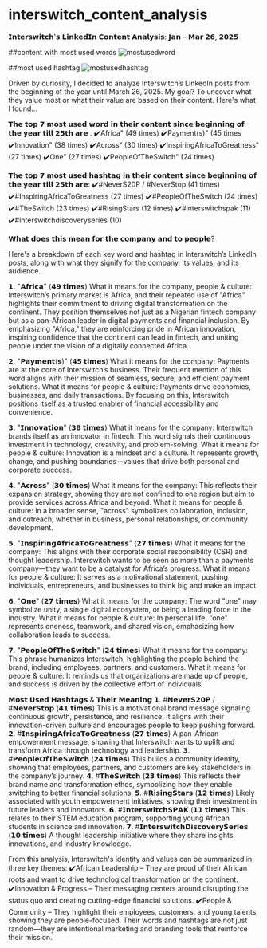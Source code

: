 # interswitch_content_analysis
𝗜𝗻𝘁𝗲𝗿𝘀𝘄𝗶𝘁𝗰𝗵'𝘀 𝗟𝗶𝗻𝗸𝗲𝗱𝗜𝗻 𝗖𝗼𝗻𝘁𝗲𝗻𝘁 𝗔𝗻𝗮𝗹𝘆𝘀𝗶𝘀: 𝗝𝗮𝗻 – 𝗠𝗮𝗿 𝟮𝟲, 𝟮𝟬𝟮𝟱

##content with most used words
![mostusedword](https://github.com/user-attachments/assets/f8dd474c-296a-4926-99ee-325210b50136)

##most used hashtag
![mostusedhashtag](https://github.com/user-attachments/assets/5dbedaba-8b15-4d04-ae7b-67b320a17146)

Driven by curiosity, I decided to analyze Interswitch’s LinkedIn posts from the beginning of the year until March 26, 2025. My goal? To uncover what they value most or what their value are based on their content. Here's what I found…

𝗧𝗵𝗲 𝘁𝗼𝗽 𝟳 𝗺𝗼𝘀𝘁 𝘂𝘀𝗲𝗱 𝘄𝗼𝗿𝗱 𝗶𝗻 𝘁𝗵𝗲𝗶𝗿 𝗰𝗼𝗻𝘁𝗲𝗻𝘁 𝘀𝗶𝗻𝗰𝗲 𝗯𝗲𝗴𝗶𝗻𝗻𝗶𝗻𝗴 𝗼𝗳 𝘁𝗵𝗲 𝘆𝗲𝗮𝗿 𝘁𝗶𝗹𝗹 𝟮𝟱𝘁𝗵 𝗮𝗿𝗲 .
✔️Africa" (49 times)
✔️Payment(s)" (45 times
✔️Innovation" (38 times)
✔️Across" (30 times)
✔️InspiringAfricaToGreatness" (27 times)
✔️One" (27 times)
✔️PeopleOfTheSwitch" (24 times)

𝗧𝗵𝗲 𝘁𝗼𝗽 𝟳 𝗺𝗼𝘀𝘁 𝘂𝘀𝗲𝗱 𝗵𝗮𝘀𝗵𝘁𝗮𝗴  𝗶𝗻 𝘁𝗵𝗲𝗶𝗿 𝗰𝗼𝗻𝘁𝗲𝗻𝘁 𝘀𝗶𝗻𝗰𝗲 𝗯𝗲𝗴𝗶𝗻𝗻𝗶𝗻𝗴 𝗼𝗳 𝘁𝗵𝗲 𝘆𝗲𝗮𝗿 𝘁𝗶𝗹𝗹 𝟮𝟱𝘁𝗵 𝗮𝗿𝗲:
✔️#NeverS20P / #NeverStop  (41 times)
✔️#InspiringAfricaToGreatness  (27 times)
✔️#PeopleOfTheSwitch   (24 times)
✔️#TheSwitch  (23 times)
✔️#RisingStars  (12 times)
✔️#interswitchspak  (11)
✔️#interswitchdiscoveryseries  (10)





𝗪𝗵𝗮𝘁 𝗱𝗼𝗲𝘀 𝘁𝗵𝗶𝘀 𝗺𝗲𝗮𝗻 𝗳𝗼𝗿 𝘁𝗵𝗲 𝗰𝗼𝗺𝗽𝗮𝗻𝘆 𝗮𝗻𝗱 𝘁𝗼 𝗽𝗲𝗼𝗽𝗹𝗲?

Here's a breakdown of each key word and hashtag in Interswitch’s LinkedIn posts, along with what they signify for the company, its values, and its audience.

𝟭. "𝗔𝗳𝗿𝗶𝗰𝗮" (𝟰𝟵 𝘁𝗶𝗺𝗲𝘀)
What it means for the company, people & culture:
 Interswitch’s primary market is Africa, and their repeated use of "Africa" highlights their commitment to driving digital transformation on the continent. They position themselves not just as a Nigerian fintech company but as a pan-African leader in digital payments and financial inclusion.
 By emphasizing "Africa," they are reinforcing pride in African innovation, inspiring confidence that the continent can lead in fintech, and uniting people under the vision of a digitally connected Africa.

𝟮. "𝗣𝗮𝘆𝗺𝗲𝗻𝘁(𝘀)" (𝟰𝟱 𝘁𝗶𝗺𝗲𝘀)
What it means for the company:
 Payments are at the core of Interswitch’s business. Their frequent mention of this word aligns with their mission of seamless, secure, and efficient payment solutions.
What it means for people & culture:
 Payments drive economies, businesses, and daily transactions. By focusing on this, Interswitch positions itself as a trusted enabler of financial accessibility and convenience.

𝟯. "𝗜𝗻𝗻𝗼𝘃𝗮𝘁𝗶𝗼𝗻" (𝟯𝟴 𝘁𝗶𝗺𝗲𝘀)
What it means for the company:
 Interswitch brands itself as an innovator in fintech. This word signals their continuous investment in technology, creativity, and problem-solving.
What it means for people & culture:
 Innovation is a mindset and a culture. It represents growth, change, and pushing boundaries—values that drive both personal and corporate success.

𝟰. "𝗔𝗰𝗿𝗼𝘀𝘀" (𝟯𝟬 𝘁𝗶𝗺𝗲𝘀)
What it means for the company:
 This reflects their expansion strategy, showing they are not confined to one region but aim to provide services across Africa and beyond.
What it means for people & culture:
 In a broader sense, "across" symbolizes collaboration, inclusion, and outreach, whether in business, personal relationships, or community development.

𝟱. "𝗜𝗻𝘀𝗽𝗶𝗿𝗶𝗻𝗴𝗔𝗳𝗿𝗶𝗰𝗮𝗧𝗼𝗚𝗿𝗲𝗮𝘁𝗻𝗲𝘀𝘀" (𝟮𝟳 𝘁𝗶𝗺𝗲𝘀)
What it means for the company:
 This aligns with their corporate social responsibility (CSR) and thought leadership. Interswitch wants to be seen as more than a payments company—they want to be a catalyst for Africa’s progress.
What it means for people & culture:
 It serves as a motivational statement, pushing individuals, entrepreneurs, and businesses to think big and make an impact.

𝟲. "𝗢𝗻𝗲" (𝟮𝟳 𝘁𝗶𝗺𝗲𝘀)
What it means for the company:
 The word "one" may symbolize unity, a single digital ecosystem, or being a leading force in the industry.
What it means for people & culture:
 In personal life, "one" represents oneness, teamwork, and shared vision, emphasizing how collaboration leads to success.

𝟳. "𝗣𝗲𝗼𝗽𝗹𝗲𝗢𝗳𝗧𝗵𝗲𝗦𝘄𝗶𝘁𝗰𝗵" (𝟮𝟰 𝘁𝗶𝗺𝗲𝘀)
What it means for the company:
 This phrase humanizes Interswitch, highlighting the people behind the brand, including employees, partners, and customers.
What it means for people & culture:
 It reminds us that organizations are made up of people, and success is driven by the collective effort of individuals.

𝗠𝗼𝘀𝘁 𝗨𝘀𝗲𝗱 𝗛𝗮𝘀𝗵𝘁𝗮𝗴𝘀 & 𝗧𝗵𝗲𝗶𝗿 𝗠𝗲𝗮𝗻𝗶𝗻𝗴
𝟭. #𝗡𝗲𝘃𝗲𝗿𝗦𝟮𝟬𝗣 / #𝗡𝗲𝘃𝗲𝗿𝗦𝘁𝗼𝗽 (𝟰𝟭 𝘁𝗶𝗺𝗲𝘀)
This is a motivational brand message signaling continuous growth, persistence, and resilience. It aligns with their innovation-driven culture and encourages people to keep pushing forward.
𝟮. #𝗜𝗻𝘀𝗽𝗶𝗿𝗶𝗻𝗴𝗔𝗳𝗿𝗶𝗰𝗮𝗧𝗼𝗚𝗿𝗲𝗮𝘁𝗻𝗲𝘀𝘀 (𝟮𝟳 𝘁𝗶𝗺𝗲𝘀)
A pan-African empowerment message, showing that Interswitch wants to uplift and transform Africa through technology and leadership.
𝟯. #𝗣𝗲𝗼𝗽𝗹𝗲𝗢𝗳𝗧𝗵𝗲𝗦𝘄𝗶𝘁𝗰𝗵 (𝟮𝟰 𝘁𝗶𝗺𝗲𝘀)
This builds a community identity, showing that employees, partners, and customers are key stakeholders in the company’s journey.
𝟰. #𝗧𝗵𝗲𝗦𝘄𝗶𝘁𝗰𝗵 (𝟮𝟯 𝘁𝗶𝗺𝗲𝘀)
This reflects their brand name and transformation ethos, symbolizing how they enable switching to better financial solutions.
𝟱. #𝗥𝗶𝘀𝗶𝗻𝗴𝗦𝘁𝗮𝗿𝘀 (𝟭𝟮 𝘁𝗶𝗺𝗲𝘀)
Likely associated with youth empowerment initiatives, showing their investment in future leaders and innovators.
𝟲. #𝗜𝗻𝘁𝗲𝗿𝘀𝘄𝗶𝘁𝗰𝗵𝗦𝗣𝗔𝗞 (𝟭𝟭 𝘁𝗶𝗺𝗲𝘀)
This relates to their STEM education program, supporting young African students in science and innovation.
𝟳. #𝗜𝗻𝘁𝗲𝗿𝘀𝘄𝗶𝘁𝗰𝗵𝗗𝗶𝘀𝗰𝗼𝘃𝗲𝗿𝘆𝗦𝗲𝗿𝗶𝗲𝘀 (𝟭𝟬 𝘁𝗶𝗺𝗲𝘀)
A thought leadership initiative where they share insights, innovations, and industry knowledge.



From this analysis, Interswitch's identity and values can be summarized in three key themes:
✔️African Leadership – They are proud of their African roots and want to drive technological transformation on the continent.
✔️Innovation & Progress – Their messaging centers around disrupting the status quo and creating cutting-edge financial solutions.
✔️People & Community – They highlight their employees, customers, and young talents, showing they are people-focused.
Their words and hashtags are not just random—they are intentional marketing and branding tools that reinforce their mission.
